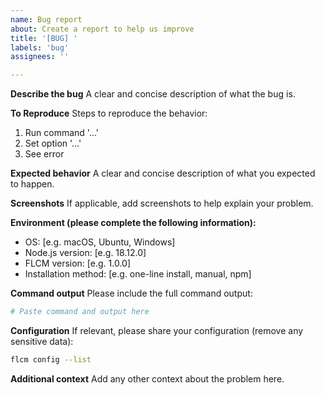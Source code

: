 ```yaml
---
name: Bug report
about: Create a report to help us improve
title: '[BUG] '
labels: 'bug'
assignees: ''

---
```


**Describe the bug**
A clear and concise description of what the bug is.

**To Reproduce**
Steps to reproduce the behavior:
1. Run command '...'
2. Set option '...'
3. See error

**Expected behavior**
A clear and concise description of what you expected to happen.

**Screenshots**
If applicable, add screenshots to help explain your problem.

**Environment (please complete the following information):**
 - OS: [e.g. macOS, Ubuntu, Windows]
 - Node.js version: [e.g. 18.12.0]
 - FLCM version: [e.g. 1.0.0]
 - Installation method: [e.g. one-line install, manual, npm]

**Command output**
Please include the full command output:
```bash
# Paste command and output here
```

**Configuration**
If relevant, please share your configuration (remove any sensitive data):
```bash
flcm config --list
```

**Additional context**
Add any other context about the problem here.